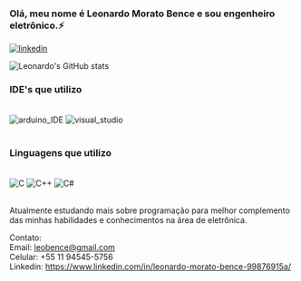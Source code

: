 ### Olá, meu nome é Leonardo Morato Bence e sou engenheiro eletrônico.⚡

[![linkedin](https://img.shields.io/badge/LinkedIn-0077B5?style=for-the-badge&logo=linkedin&logoColor=white)](https://www.linkedin.com/in/leonardo-morato-bence-99876915a/)

![Leonardo's GitHub stats](https://github-readme-stats.vercel.app/api?username=Leonardo-Morato-Bence&show_icons=true&theme=merko)

### IDE's que utilizo

<div style="display: inline_block"><br/>
  <img align="center" alt="arduino_IDE" src="https://img.shields.io/badge/Arduino-00979D?style=for-the-badge&logo=Arduino&logoColor=white"/>
  <img align="center" alt="visual_studio" src="https://img.shields.io/badge/Visual_Studio-5C2D91?style=for-the-badge&logo=visual%20studio&logoColor=white"/>
</div><br/>

### Linguagens que utilizo

<div style="display: inline_block"><br/>
  <img align="center" alt="C" src="https://img.shields.io/badge/C-00599C?style=for-the-badge&logo=c&logoColor=white"/>
  <img align="center" alt="C++" src="https://img.shields.io/badge/C%2B%2B-00599C?style=for-the-badge&logo=c%2B%2B&logoColor=white"/>
  <img align="center" alt="C#" src="https://img.shields.io/badge/C%23-239120?style=for-the-badge&logo=c-sharp&logoColor=white"/>
</div><br/>

Atualmente estudando mais sobre programação para melhor 
complemento das minhas habilidades e conhecimentos na área de eletrônica.

Contato:<br/>
Email: leobence@gmail.com <br/>
Celular: +55 11 94545-5756 <br/>
Linkedin: https://www.linkedin.com/in/leonardo-morato-bence-99876915a/
